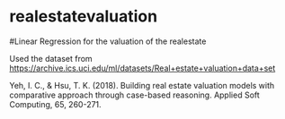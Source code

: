 # realestatevaluation
#Linear Regression for the valuation of the realestate

Used the dataset from https://archive.ics.uci.edu/ml/datasets/Real+estate+valuation+data+set

Yeh, I. C., & Hsu, T. K. (2018). Building real estate valuation models with comparative approach through case-based reasoning. Applied Soft Computing, 65, 260-271.
